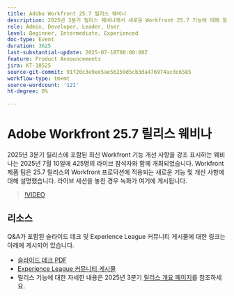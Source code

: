 ```yaml
---
title: Adobe Workfront 25.7 릴리스 웨비나
description: 2025년 3분기 릴리스 웨비나에서 새로운 Workfront 25.7 기능에 대해 알아보고 녹화본을 시청하고 주요 업데이트를 살펴보십시오.
role: Admin, Developer, Leader, User
level: Beginner, Intermediate, Experienced
doc-type: Event
duration: 3625
last-substantial-update: 2025-07-18T00:00:00Z
feature: Product Announcements
jira: KT-18525
source-git-commit: 91f20c3e9ee5ae5b259d5cb3da476974acdc6585
workflow-type: tm+mt
source-wordcount: '121'
ht-degree: 0%

---
```



# Adobe Workfront 25.7 릴리스 웨비나

2025년 3분기 릴리스에 포함된 최신 Workfront 기능 개선 사항을 강조 표시하는 웨비나는 2025년 7월 10일에 425명의 라이브 참석자와 함께 개최되었습니다. Workfront 제품 팀은 25.7 릴리스의 Workfront 프로덕션에 적용되는 새로운 기능 및 개선 사항에 대해 설명했습니다. 라이브 세션을 놓친 경우 녹화가 여기에 게시됩니다.

>[!VIDEO](https://video.tv.adobe.com/v/3464843/?learn=on&enablevpops)

## 리소스

Q&amp;A가 포함된 슬라이드 데크 및 Experience League 커뮤니티 게시물에 대한 링크는 아래에 게시되어 있습니다.

* [슬라이드 데크 PDF](https://workfront-experience.s3.us-west-2.amazonaws.com/Training/Guides/Customer+Success+at+Scale/0710125+-+Adobe+Workfront+Third+Quarter+Release+Webinar.pdf)
* [Experience League 커뮤니티 게시물](https://experienceleaguecommunities.adobe.com/t5/workfront-discussions/event-follow-up-adobe-workfront-third-quarter-release-webinar/td-p/763800)
* 릴리스 기능에 대한 자세한 내용은 2025년 3분기 [릴리스 개요 페이지](https://experienceleague.adobe.com/en/docs/workfront/using/product-announcements/product-releases/release-25-q3/25-q3-release-overview)를 참조하세요.
